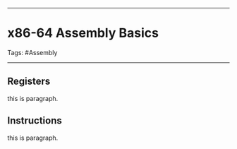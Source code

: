 ***
# x86-64 Assembly Basics

Tags: #Assembly
***
## Registers
this is paragraph.
## Instructions
this is paragraph.